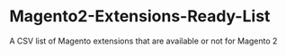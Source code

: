 # Magento2-Extensions-Ready-List
A CSV list of Magento extensions that are available or not for Magento 2
